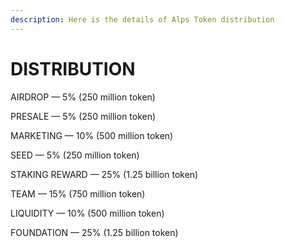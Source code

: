 ```yaml
---
description: Here is the details of Alps Token distribution
---
```


# DISTRIBUTION





AIRDROP — 5% (250 million token)

PRESALE — 5% (250 million token)

MARKETING — 10% (500 million token)

SEED — 5% (250 million token)

STAKING REWARD — 25% (1.25 billion token)

TEAM — 15% (750 million token)

LIQUIDITY — 10% (500 million token)

FOUNDATION — 25% (1.25 billion token)

